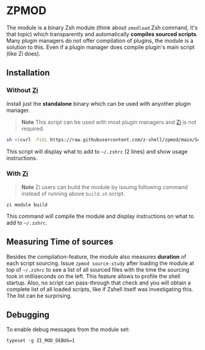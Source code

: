 # ZPMOD

The module is a binary Zsh module (think about `zmodload` Zsh command, it's that topic) which transparently and automatically **compiles sourced scripts**. Many plugin managers do not offer compilation of plugins, the module is a solution to this. Even if a plugin manager does compile plugin's main script (like Zi does).

## Installation

### Without [Zi](https://github.com/z-shell/zi)

Install just the **standalone** binary which can be used with anyother plugin manager.

> **Note**
> This script can be used with most plugin managers and [Zi](https://github.com/z-shell/zi) is not required.

```sh
sh <(curl -fsSL https://raw.githubusercontent.com/z-shell/zpmod/main/Scripts/install.sh)
```

This script will display what to add to `~/.zshrc` (2 lines) and show usage instructions.

### With [Zi](https://github.com/z-shell/zi)

> **Note**
> Zi users can build the module by issuing following command instead of running above `build.sh` script.

```shell
zi module build
```

This command will compile the module and display instructions on what to add to `~/.zshrc`.

## Measuring Time of sources

Besides the compilation-feature, the module also measures **duration** of each script sourcing.
Issue `zpmod source-study` after loading the module at top of `~/.zshrc` to see a list of all sourced files with the time the
sourcing took in milliseconds on the left.
This feature allows to profile the shell startup. Also, no script can pass-through that check and you will obtain a complete list of all loaded scripts,
like if Zshell itself was investigating this. The list can be surprising.

## Debugging

To enable debug messages from the module set:

```shell
typeset -g ZI_MOD_DEBUG=1
```

